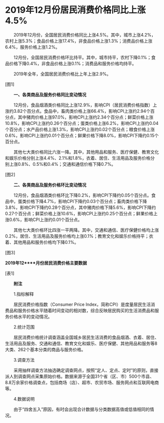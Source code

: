 # 2019年12月份居民消费价格同比上涨4.5%

　　2019年12月份，全国居民消费价格同比上涨4.5%。其中，城市上涨4.2%，农村上涨5.3%；食品价格上涨17.4%，非食品价格上涨1.3%；消费品价格上涨6.4%，服务价格上涨1.2%。

　　12月份，全国居民消费价格环比持平。其中，城市持平，农村下降0.1%；食品价格下降0.4%，非食品价格上涨0.1%；消费品和服务价格均持平。

　　2019年全年，全国居民消费价格比上年上涨2.9%。

\[图1\]

　　**一、各类商品及服务价格同比变动情况**

　　12月份，食品烟酒类价格同比上涨12.9%，影响CPI（居民消费价格指数）上涨约3.82个百分点。食品中，畜肉类价格上涨66.4%，影响CPI上涨约2.94个百分点，其中猪肉价格上涨97.0%，影响CPI上涨约2.34个百分点；鲜菜价格上涨10.8%，影响CPI上涨约0.26个百分点；蛋类价格上涨6.2%，影响CPI上涨约0.04个百分点；水产品价格上涨1.3%，影响CPI上涨约0.02个百分点；粮食价格上涨0.6%，影响CPI上涨约0.01个百分点；鲜果价格下降8.0%，影响CPI下降约0.15个百分点。

　　其他七大类价格同比六涨一降。其中，其他用品和服务、医疗保健、教育文化和娱乐价格分别上涨4.4%、2.1%和1.8%，衣着、居住、生活用品及服务价格分别上涨0.8%、0.5%和0.4%；交通和通信价格下降0.7%。

\[图2\]

　　**二、各类商品及服务价格环比变动情况**

　　12月份，食品烟酒类价格环比下降0.2%，影响CPI下降约0.05个百分点。食品中，蛋类价格下降4.7%，影响CPI下降约0.03个百分点；畜肉类价格下降3.8%，影响CPI下降约0.28个百分点，其中猪肉价格下降5.6%，影响CPI下降约0.27个百分点；鲜菜价格上涨10.6%，影响CPI上涨约0.25个百分点；鲜果价格上涨0.6%，影响CPI上涨约0.01个百分点。

　　其他七大类价格环比四涨一平两降。其中，交通和通信、医疗保健价格均上涨0.2%，居住、生活用品及服务价格均上涨0.1%；教育文化和娱乐价格持平；衣着、其他用品和服务价格均下降0.1%。

\[图3\]

**2019****年****12****月份居民消费价格主要数据**

\[表1\]

　　**附注**

　　1.指标解释

　　居民消费价格指数（Consumer Price Index，简称CPI）是度量居民生活消费品和服务价格水平随着时间变动的相对数，综合反映居民购买的生活消费品和服务价格水平的变动情况。

　　2.统计范围

　　居民消费价格统计调查涵盖全国城乡居民生活消费的食品烟酒、衣着、居住、生活用品及服务、交通和通信、教育文化和娱乐、医疗保健、其他用品和服务等8大类、262个基本分类的商品与服务价格。

　　3.调查方法

　　采用抽样调查方法抽选确定调查网点，按照“定人、定点、定时”的原则，直接派人到调查网点采集原始价格。数据来源于全国31个省（区、市）500个市县、8.8万余家价格调查点，包括商场（店）、超市、农贸市场、服务网点和互联网电商等。

　　4.数据说明

　　由于“四舍五入”原因，有时会出现合计数据与分类数据高值或低值相同的情况。